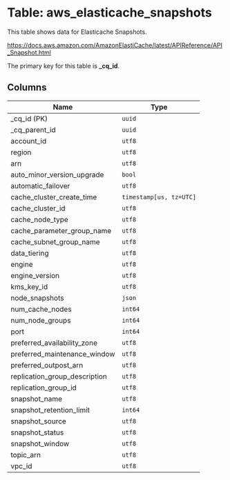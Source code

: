 # Table: aws_elasticache_snapshots

This table shows data for Elasticache Snapshots.

https://docs.aws.amazon.com/AmazonElastiCache/latest/APIReference/API_Snapshot.html

The primary key for this table is **_cq_id**.

## Columns

| Name          | Type          |
| ------------- | ------------- |
|_cq_id (PK)|`uuid`|
|_cq_parent_id|`uuid`|
|account_id|`utf8`|
|region|`utf8`|
|arn|`utf8`|
|auto_minor_version_upgrade|`bool`|
|automatic_failover|`utf8`|
|cache_cluster_create_time|`timestamp[us, tz=UTC]`|
|cache_cluster_id|`utf8`|
|cache_node_type|`utf8`|
|cache_parameter_group_name|`utf8`|
|cache_subnet_group_name|`utf8`|
|data_tiering|`utf8`|
|engine|`utf8`|
|engine_version|`utf8`|
|kms_key_id|`utf8`|
|node_snapshots|`json`|
|num_cache_nodes|`int64`|
|num_node_groups|`int64`|
|port|`int64`|
|preferred_availability_zone|`utf8`|
|preferred_maintenance_window|`utf8`|
|preferred_outpost_arn|`utf8`|
|replication_group_description|`utf8`|
|replication_group_id|`utf8`|
|snapshot_name|`utf8`|
|snapshot_retention_limit|`int64`|
|snapshot_source|`utf8`|
|snapshot_status|`utf8`|
|snapshot_window|`utf8`|
|topic_arn|`utf8`|
|vpc_id|`utf8`|